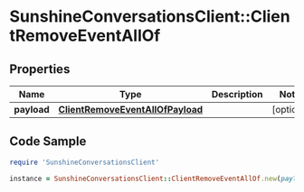 # SunshineConversationsClient::ClientRemoveEventAllOf

## Properties

Name | Type | Description | Notes
------------ | ------------- | ------------- | -------------
**payload** | [**ClientRemoveEventAllOfPayload**](ClientRemoveEventAllOfPayload.md) |  | [optional] 

## Code Sample

```ruby
require 'SunshineConversationsClient'

instance = SunshineConversationsClient::ClientRemoveEventAllOf.new(payload: null)
```


